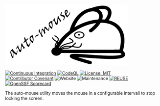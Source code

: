 <!--
SPDX-FileCopyrightText: 2023 Martin Helwig

SPDX-License-Identifier: MIT
-->

![auto-mouse](/src/main/resources/io/github/martinhelwig/utility/automouse/images/auto-mouse_github.png?raw=true "auto-mouse")

[![Continuous Integration](https://github.com/MartinHelwig/auto-mouse/actions/workflows/continuous-integration.yml/badge.svg)](https://github.com/MartinHelwig/auto-mouse/actions/workflows/continuous-integration.yml)
[![CodeQL](https://github.com/MartinHelwig/auto-mouse/actions/workflows/github-code-scanning/codeql/badge.svg)](https://github.com/MartinHelwig/auto-mouse/actions/workflows/github-code-scanning/codeql)
[![License: MIT](https://img.shields.io/badge/License-MIT-yellow.svg)](https://opensource.org/licenses/MIT)
[![Contributor Covenant](https://img.shields.io/badge/Contributor%20Covenant-2.0-4baaaa.svg)](code_of_conduct.md)
![Website](https://img.shields.io/website?down_color=red&down_message=offline&label=Website&logo=github%20pages&up_color=green&up_message=online&url=https%3A%2F%2FMartinHelwig.github.io%2Fauto-mouse)
![Maintenance](https://img.shields.io/maintenance/yes/2023?label=Maintained)
[![REUSE](https://img.shields.io/badge/REUSE-conform%20process-blue)](https://reuse.software/)
[![OpenSSF Scorecard](https://api.securityscorecards.dev/projects/github.com/MartinHelwig/auto-mouse/badge)](https://securityscorecards.dev/viewer/?uri=github.com/MartinHelwig/auto-mouse)

The auto-mouse utility moves the mouse in a configurable intervall to stop locking the screen.
